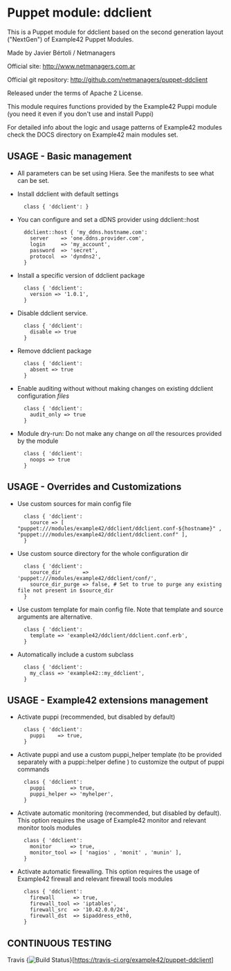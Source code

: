 # Puppet module: ddclient

This is a Puppet module for ddclient based on the second generation layout ("NextGen") of Example42 Puppet Modules.

Made by Javier Bértoli / Netmanagers

Official site: http://www.netmanagers.com.ar

Official git repository: http://github.com/netmanagers/puppet-ddclient

Released under the terms of Apache 2 License.

This module requires functions provided by the Example42 Puppi module (you need it even if you don't use and install Puppi)

For detailed info about the logic and usage patterns of Example42 modules check the DOCS directory on Example42 main modules set.

## USAGE - Basic management

* All parameters can be set using Hiera. See the manifests to see what can be set.

* Install ddclient with default settings

        class { 'ddclient': }

* You can configure and set a dDNS provider using ddclient::host

        ddclient::host { 'my_ddns.hostname.com':
          server    => 'one.ddns.provider.com',
          login     => 'my_account',
          password  => 'secret',
          protocol  => 'dyndns2',
        }

* Install a specific version of ddclient package

        class { 'ddclient':
          version => '1.0.1',
        }

* Disable ddclient service.

        class { 'ddclient':
          disable => true
        }

* Remove ddclient package

        class { 'ddclient':
          absent => true
        }

* Enable auditing without without making changes on existing ddclient configuration *files*

        class { 'ddclient':
          audit_only => true
        }

* Module dry-run: Do not make any change on *all* the resources provided by the module

        class { 'ddclient':
          noops => true
        }


## USAGE - Overrides and Customizations
* Use custom sources for main config file 

        class { 'ddclient':
          source => [ "puppet:///modules/example42/ddclient/ddclient.conf-${hostname}" , "puppet:///modules/example42/ddclient/ddclient.conf" ], 
        }


* Use custom source directory for the whole configuration dir

        class { 'ddclient':
          source_dir       => 'puppet:///modules/example42/ddclient/conf/',
          source_dir_purge => false, # Set to true to purge any existing file not present in $source_dir
        }

* Use custom template for main config file. Note that template and source arguments are alternative. 

        class { 'ddclient':
          template => 'example42/ddclient/ddclient.conf.erb',
        }

* Automatically include a custom subclass

        class { 'ddclient':
          my_class => 'example42::my_ddclient',
        }


## USAGE - Example42 extensions management 
* Activate puppi (recommended, but disabled by default)

        class { 'ddclient':
          puppi    => true,
        }

* Activate puppi and use a custom puppi_helper template (to be provided separately with a puppi::helper define ) to customize the output of puppi commands 

        class { 'ddclient':
          puppi        => true,
          puppi_helper => 'myhelper', 
        }

* Activate automatic monitoring (recommended, but disabled by default). This option requires the usage of Example42 monitor and relevant monitor tools modules

        class { 'ddclient':
          monitor      => true,
          monitor_tool => [ 'nagios' , 'monit' , 'munin' ],
        }

* Activate automatic firewalling. This option requires the usage of Example42 firewall and relevant firewall tools modules

        class { 'ddclient':       
          firewall      => true,
          firewall_tool => 'iptables',
          firewall_src  => '10.42.0.0/24',
          firewall_dst  => $ipaddress_eth0,
        }


## CONTINUOUS TESTING

Travis {<img src="https://travis-ci.org/example42/puppet-ddclient.png?branch=master" alt="Build Status" />}[https://travis-ci.org/example42/puppet-ddclient]
